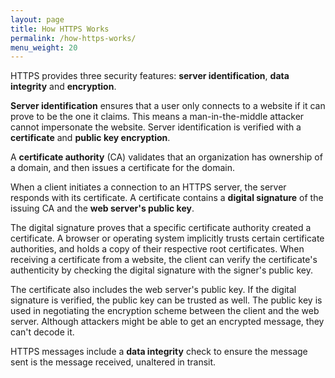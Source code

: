 ```yaml
---
layout: page
title: How HTTPS Works
permalink: /how-https-works/
menu_weight: 20
---
```


HTTPS provides three security features: **server identification**, **data integrity** and **encryption**.

**Server identification** ensures that a user only connects to a website if it can prove to be the one it claims. This means a man-in-the-middle attacker cannot impersonate the website. Server identification is verified with a **certificate** and **public key encryption**.

A **certificate authority** (CA) validates that an organization has ownership of a domain, and then issues a certificate for the domain.

When a client initiates a connection to an HTTPS server, the server responds with its certificate. A certificate contains a **digital signature** of the issuing CA and the **web server's public key**.

The digital signature proves that a specific certificate authority created a certificate. A browser or operating system implicitly trusts certain certificate authorities, and holds a copy of their respective root certificates. When receiving a certificate from a website, the client can verify the certificate's authenticity by checking the digital signature with the signer's public key.

The certificate also includes the web server's public key. If the digital signature is verified, the public key can be trusted as well. The public key is used in negotiating the encryption scheme between the client and the web server. Although attackers might be able to get an encrypted message, they can't decode it.

HTTPS messages include a **data integrity** check to ensure the message sent is the message received, unaltered in transit.